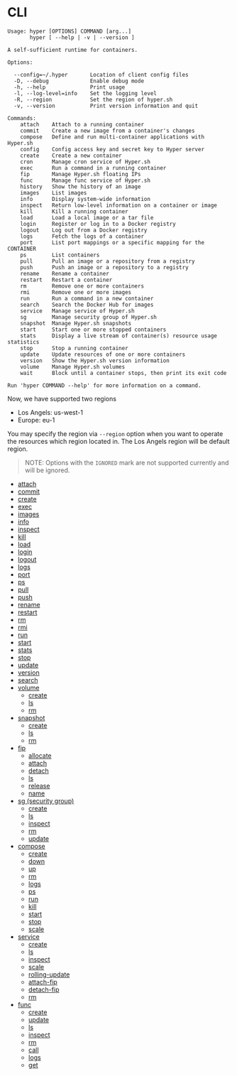 # CLI

```
Usage: hyper [OPTIONS] COMMAND [arg...]
       hyper [ --help | -v | --version ]

A self-sufficient runtime for containers.

Options:

  --config=~/.hyper       Location of client config files
  -D, --debug             Enable debug mode
  -h, --help              Print usage
  -l, --log-level=info    Set the logging level
  -R, --region            Set the region of hyper.sh
  -v, --version           Print version information and quit

Commands:
    attach    Attach to a running container
    commit    Create a new image from a container's changes
    compose   Define and run multi-container applications with Hyper.sh
    config    Config access key and secret key to Hyper server
    create    Create a new container
    cron      Manage cron service of Hyper.sh
    exec      Run a command in a running container
    fip       Manage Hyper.sh floating IPs
    func      Manage func service of Hyper.sh
    history   Show the history of an image
    images    List images
    info      Display system-wide information
    inspect   Return low-level information on a container or image
    kill      Kill a running container
    load      Load a local image or a tar file
    login     Register or log in to a Docker registry
    logout    Log out from a Docker registry
    logs      Fetch the logs of a container
    port      List port mappings or a specific mapping for the CONTAINER
    ps        List containers
    pull      Pull an image or a repository from a registry
    push      Push an image or a repository to a registry
    rename    Rename a container
    restart   Restart a container
    rm        Remove one or more containers
    rmi       Remove one or more images
    run       Run a command in a new container
    search    Search the Docker Hub for images
    service   Manage service of Hyper.sh
    sg        Manage security group of Hyper.sh
    snapshot  Manage Hyper.sh snapshots
    start     Start one or more stopped containers
    stats     Display a live stream of container(s) resource usage statistics
    stop      Stop a running container
    update    Update resources of one or more containers
    version   Show the Hyper.sh version information
    volume    Manage Hyper.sh volumes
    wait      Block until a container stops, then print its exit code

Run 'hyper COMMAND --help' for more information on a command.
```

Now, we have supported two regions
- Los Angels: us-west-1
- Europe: eu-1

You may specify the region via `--region` option when you want to operate the resources which region located in. The Los Angels region will be default region.

> NOTE: Options with the `IGNORED` mark are not supported currently and will be ignored.

- [attach](./attach.md)
- [commit](./commit.md)
- [create](./create.md)
- [exec](./exec.md)
- [images](./images.md)
- [info](./info.md)
- [inspect](./inspect.md)
- [kill](./kill.md)
- [load](./load.md)
- [login](./login.md)
- [logout](./logout.md)
- [logs](./logs.md)
- [port](./port.md)
- [ps](./ps.md)
- [pull](./pull.md)
- [push](./push.md)
- [rename](./rename.md)
- [restart](./restart.md)
- [rm](./rm.md)
- [rmi](./rmi.md)
- [run](./run.md)
- [start](./start.md)
- [stats](./stats.md)
- [stop](./stop.md)
- [update](./update.md)
- [version](./version.md)
- [search](./search.md)
- [volume](./Volume/index.md)
	- [create](./Volume/create.md)
	- [ls](./Volume/ls.md)
	- [rm](./Volume/rm.md)
- [snapshot](./Snapshot/index.md)
	- [create](./Snapshot/create.md)
	- [ls](./Snapshot/ls.md)
	- [rm](./Snapshot/rm.md)
- [fip](./FIP/index.md)
	- [allocate](./FIP/allocate.md)
	- [attach](./FIP/attach.md)
	- [detach](./FIP/detach.md)
	- [ls](./FIP/ls.md)
	- [release](./FIP/release.md)
	- [name](./FIP/name.md)
- [sg (security group)](./SG/index.md)
	- [create](./SG/create.md)
	- [ls](./SG/ls.md)
	- [inspect](./SG/inspect.md)
	- [rm](./SG/rm.md)
	- [update](./SG/update.md)
- [compose](./Compose/index.md)
	- [create](./Compose/create.md)
	- [down](./Compose/down.md)
	- [up](./Compose/up.md)
	- [rm](./Compose/rm.md)
	- [logs](./Compose/logs.md)
	- [ps](./Compose/ps.md)
	- [run](./Compose/run.md)
	- [kill](./Compose/kill.md)
	- [start](./Compose/start.md)
	- [stop](./Compose/stop.md)
	- [scale](./Compose/scale.md)
- [service](./Service/index.md)
	- [create](./Service/create.md)
	- [ls](./Service/ls.md)
	- [inspect](./Service/inspect.md)
	- [scale](./Service/scale.md)
	- [rolling-update](./Service/rolling_update.md)
	- [attach-fip](./Service/attach_fip.md)
	- [detach-fip](./Service/detach_fip.md)
	- [rm](./Service/rm.md)
- [func](./Func/index.md)
	- [create](./Func/create.md)
	- [update](./Func/update.md)
	- [ls](./Func/ls.md)
	- [inspect](./Func/inspect.md)
	- [rm](./Func/rm.md)
	- [call](./Func/call.md)
	- [logs](./Func/logs.md)
	- [get](./Func/get.md)
